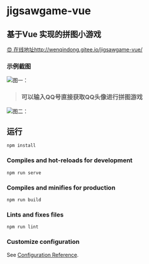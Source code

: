 # jigsawgame-vue

## 基于Vue 实现的拼图小游戏
 [ :heart_eyes: 在线地址http://wenqindong.gitee.io/jigsawgame-vue/](http://wenqindong.gitee.io/jigsawgame-vue/)
###  **示例截图** 


![图一：](https://images.gitee.com/uploads/images/2020/0819/111452_c48c6212_1056516.png "屏幕截图.png") 
> ### 可以输入QQ号直接获取QQ头像进行拼图游戏


![图二：](https://images.gitee.com/uploads/images/2020/0819/111547_d524b0fe_1056516.png "屏幕截图.png")

## 运行

```
npm install
```

### Compiles and hot-reloads for development
```
npm run serve
```

### Compiles and minifies for production
```
npm run build
```

### Lints and fixes files
```
npm run lint
```

### Customize configuration
See [Configuration Reference](https://cli.vuejs.org/config/).
